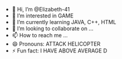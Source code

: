 - 👋 Hi, I’m @Elizabeth-41
- 👀 I’m interested in GAME
- 🌱 I’m currently learning JAVA, C++, HTML
- 💞️ I’m looking to collaborate on ...
- 📫 How to reach me ...
- 😄 Pronouns: ATTACK HELICOPTER
- ⚡ Fun fact: I HAVE ABOVE AVERAGE D

<!---
Elizabeth-41/Elizabeth-41 is a ✨ special ✨ repository because its `README.md` (this file) appears on your GitHub profile.
You can click the Preview link to take a look at your changes.
--->
